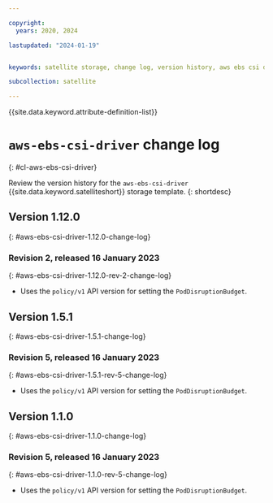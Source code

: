 ```yaml
---

copyright:
  years: 2020, 2024

lastupdated: "2024-01-19"


keywords: satellite storage, change log, version history, aws ebs csi driver

subcollection: satellite

---
```


{{site.data.keyword.attribute-definition-list}}

# `aws-ebs-csi-driver` change log
{: #cl-aws-ebs-csi-driver}

Review the version history for the `aws-ebs-csi-driver` {{site.data.keyword.satelliteshort}} storage template.
{: shortdesc}

## Version 1.12.0
{: #aws-ebs-csi-driver-1.12.0-change-log}


### Revision 2, released 16 January 2023
{: #aws-ebs-csi-driver-1.12.0-rev-2-change-log}


- Uses the `policy/v1` API version for setting the `PodDisruptionBudget`. 


## Version 1.5.1
{: #aws-ebs-csi-driver-1.5.1-change-log}


### Revision 5, released 16 January 2023
{: #aws-ebs-csi-driver-1.5.1-rev-5-change-log}


- Uses the `policy/v1` API version for setting the `PodDisruptionBudget`. 


## Version 1.1.0
{: #aws-ebs-csi-driver-1.1.0-change-log}


### Revision 5, released 16 January 2023
{: #aws-ebs-csi-driver-1.1.0-rev-5-change-log}


- Uses the `policy/v1` API version for setting the `PodDisruptionBudget`. 


